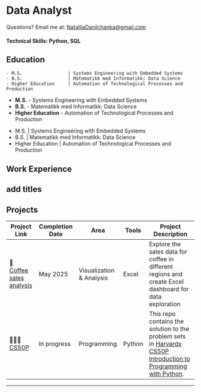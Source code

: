 # Data Analyst 

Questions? Email me at:
[NatalliaDanilchanka@gmail.com](mailto:NatalliaDanilchanka@gmail.com)

#### Technical Skills: Python, SQL

## Education
```
- M.S.                 | Systems Engineering with Embedded Systems         
- B.S.                 | Matematikk med Informatikk: Data Science             
- Higher Education     | Automation of Technological Processes and Production  
```

<ul>
    <li><strong>M.S.</strong> - Systems Engineering with Embedded Systems</li>
    <li><strong>B.S.</strong> - Matematikk med Informatikk: Data Science</li>
    <li><strong>Higher Education</strong> - Automation of Technological Processes and Production</li>
</ul>

- M.S.                 | Systems Engineering with Embedded Systems         
- B.S.                 | Matematikk med Informatikk: Data Science             
- Higher Education     | Automation of Technological Processes and Production


## Work Experience
**add titles**
- 


## Projects


| Project Link | Completion Date | Area | Tools | Project Description | 
|---|---|---|---|------|
| 🚗 [Coffee sales analysis](https://github.com/NatalliaDanilchanka/CS50_R) | May 2025 | Visualization & Analysis | Excel | Explore the sales data for coffee in different regions and create Excel dashboard for data exploration | 
| 👩🏻‍💻 [CS50P](https://github.com/NatalliaDanilchanka/CS50P/blob/main/README.md) | In progress | Programming | Python | This repo contains the solution to the problem sets in [Harvardx CS50P Introduction to Programming with Python](https://www.edx.org/course/cs50s-introduction-to-programming-with-python). |

***

<!--
**NatalliaDanilchanka/NatalliaDanilchanka** is a ✨ _special_ ✨ repository because its `README.md` (this file) appears on your GitHub profile.

Here are some ideas to get you started:

- 🔭 I’m currently working on ...
- 🌱 I’m currently learning ...
- 👯 I’m looking to collaborate on ...
- 🤔 I’m looking for help with ...
- 💬 Ask me about ...
- 📫 How to reach me: ...
- 😄 Pronouns: ...
- ⚡ Fun fact: ...
-->

